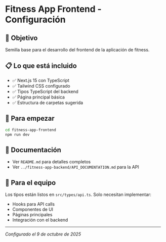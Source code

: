 # Fitness App Frontend - Configuración

## 🎯 Objetivo
Semilla base para el desarrollo del frontend de la aplicación de fitness.

## 📋 Lo que está incluido
- ✅ Next.js 15 con TypeScript
- ✅ Tailwind CSS configurado
- ✅ Tipos TypeScript del backend
- ✅ Página principal básica
- ✅ Estructura de carpetas sugerida

## 🚀 Para empezar
```bash
cd fitness-app-frontend
npm run dev
```

## 📖 Documentación
- Ver `README.md` para detalles completos
- Ver `../fitness-app-backend/API_DOCUMENTATION.md` para la API

## 👥 Para el equipo
Los tipos están listos en `src/types/api.ts`. Solo necesitan implementar:
- Hooks para API calls
- Componentes de UI
- Páginas principales
- Integración con el backend

---
*Configurado el 9 de octubre de 2025*
